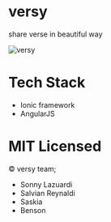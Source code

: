 # versy
share verse in beautiful way

![versy](https://lh3.googleusercontent.com/-mvbXXG1Px8o/Vg8brU7sfnI/AAAAAAAAB1U/3ItGaWywjpk/s0/versy.png "versy.png")

# Tech Stack

- Ionic framework
- AngularJS


# MIT Licensed

&copy; versy team;

- Sonny Lazuardi
- Salvian Reynaldi
- Saskia
- Benson